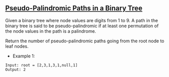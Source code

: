 ## [Pseudo-Palindromic Paths in a Binary Tree](https://leetcode.com/problems/pseudo-palindromic-paths-in-a-binary-tree/description)
Given a binary tree where node values are digits from 1 to 9. A path in the binary tree is said to be pseudo-palindromic if at least one permutation of the node values in the path is a palindrome.

Return the number of pseudo-palindromic paths going from the root node to leaf nodes.

- Example 1:
```
Input: root = [2,3,1,3,1,null,1]
Output: 2
```
